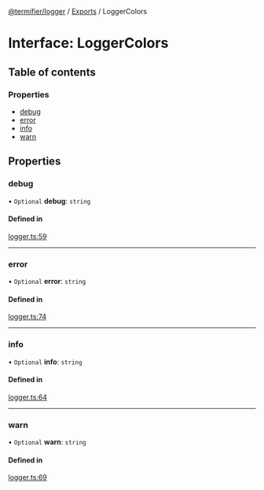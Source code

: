 [@termifier/logger](../README.md) / [Exports](../modules.md) / LoggerColors

# Interface: LoggerColors

## Table of contents

### Properties

- [debug](LoggerColors.md#debug)
- [error](LoggerColors.md#error)
- [info](LoggerColors.md#info)
- [warn](LoggerColors.md#warn)

## Properties

### debug

• `Optional` **debug**: `string`

#### Defined in

[logger.ts:59](https://github.com/permasoft-factory/termifier/blob/8b62833/packages/logger/src/logger.ts#L59)

___

### error

• `Optional` **error**: `string`

#### Defined in

[logger.ts:74](https://github.com/permasoft-factory/termifier/blob/8b62833/packages/logger/src/logger.ts#L74)

___

### info

• `Optional` **info**: `string`

#### Defined in

[logger.ts:64](https://github.com/permasoft-factory/termifier/blob/8b62833/packages/logger/src/logger.ts#L64)

___

### warn

• `Optional` **warn**: `string`

#### Defined in

[logger.ts:69](https://github.com/permasoft-factory/termifier/blob/8b62833/packages/logger/src/logger.ts#L69)
